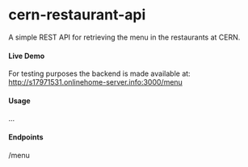 # cern-restaurant-api
A simple REST API for retrieving the menu in the restaurants at CERN. 

#### Live Demo
For testing purposes the backend is made available at: http://s17971531.onlinehome-server.info:3000/menu 

#### Usage
...

#### Endpoints
/menu
